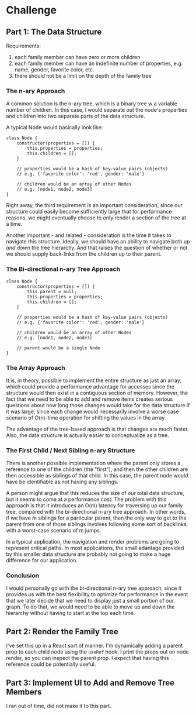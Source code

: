 # Challenge

## Part 1: The Data Structure

Requirements:

1. each family member can have zero or more children
2. each family member can have an indefinite number of properties, e.g. name, gender, favorite color, etc.
3. there should not be a limit on the depth of the family tree

### The n-ary Approach

A common solution is the n-ary tree, which is a binary tree w a variable number of children.  In this case, I would separate out the node's properties and children into two separate parts of the data structure.

A typical Node would basically look like:

```
class Node {
    constructor(properties = []) {
        this.properties = properties;
        this.children = [];
    }

    // properties would be a hash of key-value pairs (objects)
    // e.g. {'favorite color': 'red', gender: 'male'}

    // children would be an array of other Nodes
    // e.g. [node1, node2, node3]
}
```

Right away, the third requirement is an important consideration, since our structure could easily become sufficiently large that for performance reasons, we might eventually choose to only render a section of the tree at a time.

Another important - and related - consideration is the time it takes to navigate this structure.  Ideally, we should have an ability to navigate both up *and down* the tree hierarchy.  And that raises the question of whether or not we should supply back-links from the children up to their parent.

### The Bi-directional n-ary Tree Approach

```
class Node {
    constructor(properties = []) {
        this.parent = null;
        this.properties = properties;
        this.children = [];
    }

    // properties would be a hash of key-value pairs (objects)
    // e.g. {'favorite color': 'red', gender: 'male'}

    // children would be an array of other Nodes
    // e.g. [node1, node2, node3]

    // parent would be a single Node
}
```

### The Array Approach

It is, in theory, possible to implement the entire structure as just an array, which could provide a performance advantage for accesses since the structure would then exist in a contiguous section of memory.  However, the fact that we need to be able to add and remove items creates serious questions about how long those changes would take for the data structure if it was large, since each change would necessarily involve a worse case scenario of O(n)-time operation for shifting the values in the array.

The advantage of the tree-based approach is that changes are much faster.  Also, the data structure is actually easier to conceptualize as a tree.

### The First Child / Next Sibling n-ary Structure

There is another possible implementation where the parent only stores a reference to one of the children (the "first"), and then the other children are then accessible as siblings of that child.  In this case, the parent node would have be identifiable as not having any siblings.

A person might argue that this reduces the size of our total data structure, but it seems to come at a performance cost: The problem with this approach is that it introduces an O(m) latency for traversing up our family tree, compared with the bi-directional n-ary tree approach.  In other words, if we have m siblings for a particular parent, then the only way to get to the parent from one of those siblings involves following some sort of backlinks, with a worst-case scenario of m jumps.

In a typical application, the navigation and render problems are going to represent critical paths.  In most applications, the small adantage provided by this smaller data structure are probably not going to make a huge difference for our application.

### Conclusion

I would personally go with the bi-directional n-ary tree approach, since it provides us with the best flexibility to optimize for performance in the event that we later decide that we need to display just a small portion of our graph.  To do that, we would need to be able to move up and down the hierarchy without having to start at the top each time.

## Part 2: Render the Family Tree

I've set this up in a React sort of manner.  I'm dynamically adding a parent prop to each child node using the `useRef` hook.  I print the props out on node render, so you can inspect the parent prop.  I expect that having this reference could be potentially useful.

## Part 3: Implement UI to Add and Remove Tree Members

I ran out of time, did not make it to this part.

